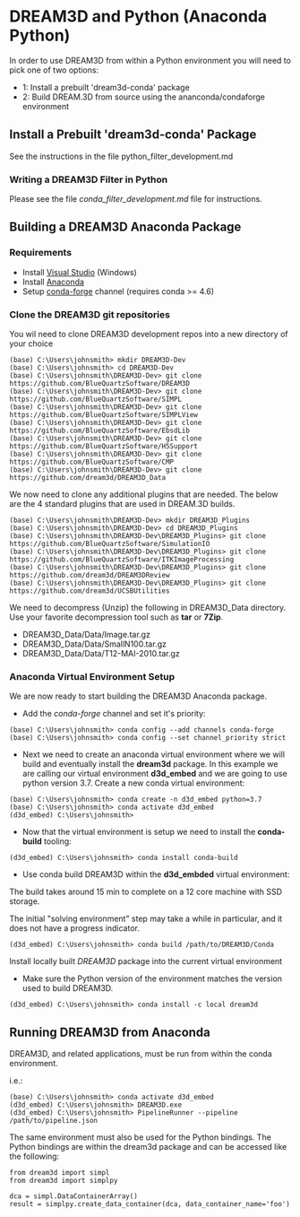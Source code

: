 # DREAM3D and Python (Anaconda Python) #

In order to use DREAM3D from within a Python environment you will need to pick one of two options:

+ 1: Install a prebuilt 'dream3d-conda' package
+ 2: Build DREAM.3D from source using the ananconda/condaforge environment


## Install a Prebuilt 'dream3d-conda' Package ##

See the instructions in the file python\_filter\_development.md

### Writing a DREAM3D Filter in Python ###

Please see the file _conda\_filter\_development.md_ file for instructions.

## Building a DREAM3D Anaconda Package ##

### Requirements ###

+ Install [Visual Studio](https://visualstudio.microsoft.com/downloads/) (Windows)
+ Install [Anaconda](https://docs.anaconda.com/anaconda/install/)
+ Setup [conda-forge](https://conda-forge.org/) channel (requires conda >= 4.6)

### Clone the DREAM3D git repositories ###

You wil need to clone DREAM3D development repos into a new directory of your choice

```lang-console
(base) C:\Users\johnsmith> mkdir DREAM3D-Dev
(base) C:\Users\johnsmith> cd DREAM3D-Dev
(base) C:\Users\johnsmith\DREAM3D-Dev> git clone https://github.com/BlueQuartzSoftware/DREAM3D
(base) C:\Users\johnsmith\DREAM3D-Dev> git clone https://github.com/BlueQuartzSoftware/SIMPL
(base) C:\Users\johnsmith\DREAM3D-Dev> git clone https://github.com/BlueQuartzSoftware/SIMPLView
(base) C:\Users\johnsmith\DREAM3D-Dev> git clone https://github.com/BlueQuartzSoftware/EbsdLib
(base) C:\Users\johnsmith\DREAM3D-Dev> git clone https://github.com/BlueQuartzSoftware/H5Support
(base) C:\Users\johnsmith\DREAM3D-Dev> git clone https://github.com/BlueQuartzSoftware/CMP
(base) C:\Users\johnsmith\DREAM3D-Dev> git clone https://github.com/dream3d/DREAM3D_Data
```

We now need to clone any additional plugins that are needed. The below are the 4 standard plugins that are
used in DREAM.3D builds.
```lang-console
(base) C:\Users\johnsmith\DREAM3D-Dev> mkdir DREAM3D_Plugins
(base) C:\Users\johnsmith\DREAM3D-Dev> cd DREAM3D_Plugins
(base) C:\Users\johnsmith\DREAM3D-Dev\DREAM3D_Plugins> git clone https://github.com/BlueQuartzSoftware/SimulationIO
(base) C:\Users\johnsmith\DREAM3D-Dev\DREAM3D_Plugins> git clone https://github.com/BlueQuartzSoftware/ITKImageProcessing
(base) C:\Users\johnsmith\DREAM3D-Dev\DREAM3D_Plugins> git clone https://github.com/dream3d/DREAM3DReview
(base) C:\Users\johnsmith\DREAM3D-Dev\DREAM3D_Plugins> git clone https://github.com/dream3d/UCSBUtilities
```

We need to decompress (Unzip) the following in DREAM3D_Data directory. Use your favorite decompression tool such as **tar** or **7Zip**.

+ DREAM3D_Data/Data/Image.tar.gz
+ DREAM3D_Data/Data/SmallN100.tar.gz
+ DREAM3D_Data/Data/T12-MAI-2010.tar.gz

### Anaconda Virtual Environment Setup ###

We are now ready to start building the DREAM3D Anaconda package.

+ Add the *conda-forge* channel and set it's priority:

```lang-console
(base) C:\Users\johnsmith> conda config --add channels conda-forge
(base) C:\Users\johnsmith> conda config --set channel_priority strict
```

+ Next we need to create an anaconda virtual environment where we will build and eventually install the **dream3d** package. In this example we are calling our virtual environment **d3d_embed** and we are going to use python version 3.7. Create a new conda virtual environment:

```lang-console
(base) C:\Users\johnsmith> conda create -n d3d_embed python=3.7
(base) C:\Users\johnsmith> conda activate d3d_embed
(d3d_embed) C:\Users\johnsmith> 
```

+ Now that the virtual environment is setup we need to install the **conda-build** tooling:

```lang-console
(d3d_embed) C:\Users\johnsmith> conda install conda-build
```

+ Use conda build DREAM3D within the **d3d_embded** virtual environment:

The build takes around 15 min to complete on a 12 core machine with SSD storage.

The initial "solving environment" step may take a while in particular, and it does not have a progress indicator.

```lang-console
(d3d_embed) C:\Users\johnsmith> conda build /path/to/DREAM3D/Conda
```

Install locally built *DREAM3D* package into the current virtual environment

+ Make sure the Python version of the environment matches the version used to build DREAM3D.

```lang-console
(d3d_embed) C:\Users\johnsmith> conda install -c local dream3d
```

## Running DREAM3D from Anaconda ##

DREAM3D, and related applications, must be run from within the conda environment.

i.e.:

```lang-console
(base) C:\Users\johnsmith> conda activate d3d_embed
(d3d_embed) C:\Users\johnsmith> DREAM3D.exe
(d3d_embed) C:\Users\johnsmith> PipelineRunner --pipeline /path/to/pipeline.json
```

The same environment must also be used for the Python bindings. The Python bindings are within the dream3d package and can be accessed like the following:

```lang-python
from dream3d import simpl
from dream3d import simplpy

dca = simpl.DataContainerArray()
result = simplpy.create_data_container(dca, data_container_name='foo')
```
